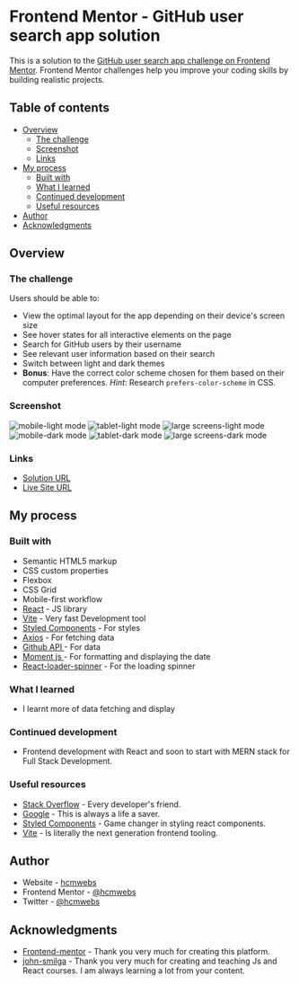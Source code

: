 # Frontend Mentor - GitHub user search app solution

This is a solution to the [GitHub user search app challenge on Frontend Mentor](https://www.frontendmentor.io/challenges/github-user-search-app-Q09YOgaH6). Frontend Mentor challenges help you improve your coding skills by building realistic projects.

## Table of contents

- [Overview](#overview)
  - [The challenge](#the-challenge)
  - [Screenshot](#screenshot)
  - [Links](#links)
- [My process](#my-process)
  - [Built with](#built-with)
  - [What I learned](#what-i-learned)
  - [Continued development](#continued-development)
  - [Useful resources](#useful-resources)
- [Author](#author)
- [Acknowledgments](#acknowledgments)

## Overview

### The challenge

Users should be able to:

- View the optimal layout for the app depending on their device's screen size
- See hover states for all interactive elements on the page
- Search for GitHub users by their username
- See relevant user information based on their search
- Switch between light and dark themes
- **Bonus**: Have the correct color scheme chosen for them based on their computer preferences. _Hint_: Research `prefers-color-scheme` in CSS.

### Screenshot

![mobile-light mode](/public/screenshots/mobileLight.png)
![tablet-light mode](/public/screenshots/tabletLight.png)
![large screens-light mode](/public/screenshots/largeLight.png)
![mobile-dark mode](/public/screenshots/mobileDark.png)
![tablet-dark mode](/public/screenshots/tabletDark.png)
![large screens-dark mode](/public/screenshots/largeDark.png)

### Links

- [Solution URL](https://your-solution-url.com)
- [Live Site URL](https://your-live-site-url.com)

## My process

### Built with

- Semantic HTML5 markup
- CSS custom properties
- Flexbox
- CSS Grid
- Mobile-first workflow
- [React](https://reactjs.org/) - JS library
- [Vite](https://vitejs.dev/) - Very fast Development tool
- [Styled Components](https://styled-components.com/) - For styles
- [Axios](https://axios-http.com/) - For fetching data
- [Github API ](https://api.github.com) - For data
- [ Moment js ](https://momentjs.com/) - For formatting and displaying the date
- [ React-loader-spinner](https://mhnpd.github.io/react-loader-spinner/) - For the loading spinner

### What I learned
- I learnt more of data fetching and display

### Continued development

- Frontend development with React and soon to start with MERN stack for Full Stack Development.

### Useful resources

- [Stack Overflow](https://stackoverflow.com/) - Every developer's friend.
- [Google](https://www.google.com) - This is always a life a saver.
- [Styled Components](https://styled-components.com/) - Game changer in styling react components.
- [Vite](https://vitejs.dev/) - Is literally the next generation frontend tooling.

## Author

- Website - [hcmwebs](https://www.hcmwebs.com)
- Frontend Mentor - [@hcmwebs](https://www.frontendmentor.io/profile/Hcmwebs)
- Twitter - [@hcmwebs](https://www.twitter.com/hcmwebs)

## Acknowledgments

- [Frontend-mentor](https://www.frontendmentor.io/) - Thank you very much for creating this platform.
- [john-smilga](https://github.com/john-smilga) - Thank you very much for creating and teaching Js and React courses. I am always learning a lot from your content.
